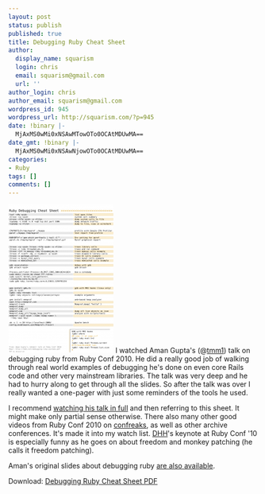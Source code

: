 ```yaml
---
layout: post
status: publish
published: true
title: Debugging Ruby Cheat Sheet
author:
  display_name: squarism
  login: chris
  email: squarism@gmail.com
  url: ''
author_login: chris
author_email: squarism@gmail.com
wordpress_id: 945
wordpress_url: http://squarism.com/?p=945
date: !binary |-
  MjAxMS0wMi0xNSAwMTowOTo0OCAtMDUwMA==
date_gmt: !binary |-
  MjAxMS0wMi0xNSAwNjowOTo0OCAtMDUwMA==
categories:
- Ruby
tags: []
comments: []
---
```

![](/uploads/2011/02/debugging_ruby_cheat_sheet-212x300.png "debugging_ruby_cheat_sheet")
I watched Aman Gupta's (@[tmm1](http://twitter.com/tmm1)) talk on debugging ruby from Ruby Conf 2010.  He did a really good job of walking through real world examples of debugging he's done on even core Rails code and other very mainstream libraries.  The talk was very deep and he had to hurry along to get through all the slides.  So after the talk was over I really wanted a one-pager with just some reminders of the tools he used.

I recommend [watching his talk in full](http://confreaks.net/videos/371-rubyconf2010-debugging-ruby) and then referring to this sheet.  It might make only partial sense otherwise.  There also many other good videos from Ruby Conf 2010 on [confreaks](http://confreaks.net/), as well as other archive conferences.  It's made it into my watch list.  [DHH](http://twitter.com/dhh)'s keynote at Ruby Conf '10 is especially funny as he goes on about freedom and monkey patching (he calls it freedom patching).

Aman's original slides about debugging ruby [are also available](http://tmm1.net/ey-debugging-ruby.pdf).

Download: [Debugging Ruby Cheat Sheet PDF](/files/debugging_ruby_cheat_sheet.png)